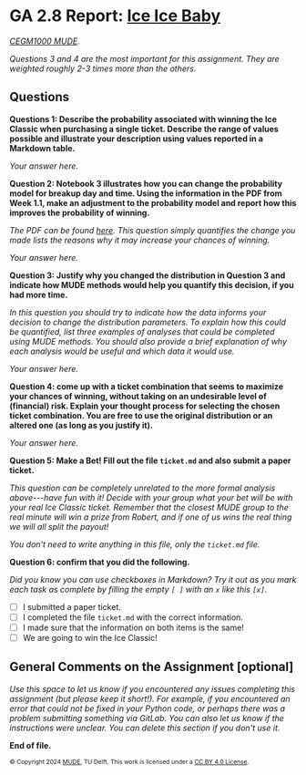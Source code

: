 # GA 2.8 Report: [Ice Ice Baby](https://www.youtube.com/watch?v=rog8ou-ZepE)

*[CEGM1000 MUDE](http://mude.citg.tudelft.nl/).*

_Questions 3 and 4 are the most important for this assignment. They are weighted roughly 2-3 times more than the others._

## Questions

**Questions 1: Describe the probability associated with winning the Ice Classic when purchasing a single ticket. Describe the range of values possible and illustrate your description using values reported in a Markdown table.**

_Your answer here._

**Question 2: Notebook 3 illustrates how you can change the probability model for breakup day and time. Using the information in the PDF from Week 1.1, make an adjustment to the probability model and report how this improves the probability of winning.**

_The PDF can be found [here](https://mude.citg.tudelft.nl/2024/files/Week_1_1/). This question simply quantifies the change you made lists the reasons why it may increase your chances of winning._

_Your answer here._

**Question 3: Justify why you changed the distribution in Question 3 and indicate how MUDE methods would help you quantify this decision, if you had more time.**

_In this question you should try to indicate how the data informs your decision to change the distribution parameters. To explain how this could be quantified, list three examples of analyses that could be completed using MUDE methods. You should also provide a brief explanation of why each analysis would be useful and which data it would use._

_Your answer here._

**Question 4: come up with a ticket combination that seems to maximize your chances of winning, without taking on an undesirable level of (financial) risk. Explain your thought process for selecting the chosen ticket combination. You are free to use the original distribution or an altered one (as long as you justify it).**

_Your answer here._

**Question 5: Make a Bet! Fill out the file `ticket.md` and also submit a paper ticket.**

_This question can be completely unrelated to the more formal analysis above---have fun with it! Decide with your group what your bet will be with your real Ice Classic ticket. Remember that the closest MUDE group to the real minute will win a prize from Robert, and if one of us wins the real thing we will all split the payout!_

_You don't need to write anything in this file, only the `ticket.md` file._

**Question 6: confirm that you did the following.**

_Did you know you can use checkboxes in Markdown? Try it out as you mark each task as complete by filling the empty `[ ]` with an `x` like this `[x]`._

- [ ] I submitted a paper ticket.
- [ ] I completed the file `ticket.md` with the correct information.
- [ ] I made sure that the information on both items is the same!
- [ ] We are going to win the Ice Classic!

## General Comments on the Assignment [optional]

_Use this space to let us know if you encountered any issues completing this assignment (but please keep it short!). For example, if you encountered an error that could not be fixed in your Python code, or perhaps there was a problem submitting something via GitLab. You can also let us know if the instructions were unclear. You can delete this section if you don't use it._

**End of file.**

<span style="font-size: 75%">
&copy; Copyright 2024 <a rel="MUDE" href="http://mude.citg.tudelft.nl/">MUDE</a>, TU Delft. This work is licensed under a <a rel="license" href="http://creativecommons.org/licenses/by/4.0/">CC BY 4.0 License</a>.

